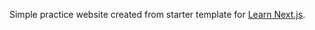 Simple practice website created from  starter template for [Learn Next.js](https://nextjs.org/learn).
